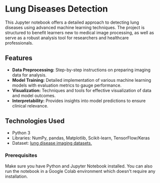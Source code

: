 # Lung Diseases Detection

This Jupyter notebook offers a detailed approach to detecting lung diseases using advanced machine learning techniques. The project is structured to benefit learners new to medical image processing, as well as serve as a robust analysis tool for researchers and healthcare professionals.

## Features

- **Data Preprocessing:** Step-by-step instructions on preparing imaging data for analysis.
- **Model Training:** Detailed implementation of various machine learning models with evaluation metrics to gauge performance.
- **Visualization:** Techniques and tools for effective visualization of data and model outcomes.
- **Interpretability:** Provides insights into model predictions to ensure clinical relevance.

## Technologies Used

- Python 3
- Libraries: NumPy, pandas, Matplotlib, Scikit-learn, TensorFlow/Keras
- Dataset: [lung disease imaging datasets.](https://www.kaggle.com/datasets/tolgadincer/labeled-chest-xray-images)

### Prerequisites

Make sure you have Python and Jupyter Notebook installed. You can also run the notebook in a Google Colab environment which doesn't require any installation.

